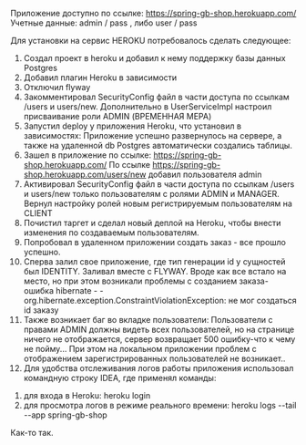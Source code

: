 Приложение доступно по ссылке: https://spring-gb-shop.herokuapp.com/
Учетные данные: admin / pass , либо user / pass

Для установки  на сервис HEROKU потребовалось сделать следующее:
1. Создал проект в heroku и добавил к нему поддержку базы данных Postgres
2. Добавил плагин Heroku в зависимости
3. Отключил flyway
5. Закомментировал SecurityConfig файл в части доступа по ссылкам /users и users/new. Дополнительно в UserServiceImpl настроил присваивание роли ADMIN (ВРЕМЕННАЯ МЕРА)
6. Запустил deploy у приложения Heroku, что установил в зависимостях: Приложение успешно развернулось на сервере, а также на удаленной db Postgres автоматически создались таблицы.
7. Зашел в приложение по ссылке: https://spring-gb-shop.herokuapp.com/ 
По ссылке https://spring-gb-shop.herokuapp.com/users/new добавил пользователя admin
8. Активировал SecurityConfig файл в части доступа по ссылкам /users и users/new только пользователям с ролями ADMIN и MANAGER. Вернул настройку ролей новым регистрируемым пользователям на CLIENT
9. Почистил таргет и сделал новый деплой на Heroku, чтобы внести изменения по создаваемым пользователям.
10. Попробовал в удаленном приложении создать заказ - все прошло успешно.
11. Сперва залил свое приложение, где тип генерации id у сущностей был IDENTITY. Заливал вместе с FLYWAY. Вроде как все встало на место, но при этом возникали проблемы с созданием заказа- ошибка hibernate - -org.hibernate.exception.ConstraintViolationException: не мог создаться id заказу
12. Также возникает баг во вкладке пользователи: Пользователи с правами ADMIN должны видеть всех пользователей, но на странице ничего не отображается, сервер возвращает 500 ошибку-что к чему не пойму... При этом на локальном приложении проблем с отображением зарегистрированных пользователей не возникает..
13. Для удобства отслеживания логов работы приложения использовал командную строку IDEA, где применял команды: 
1) для входа в Heroku: heroku login
2) для просмотра логов в режиме реального времени: heroku logs --tail --app spring-gb-shop

Как-то так.